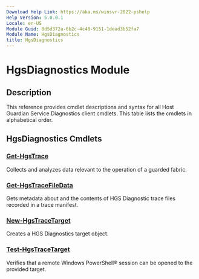 ```yaml
---
Download Help Link: https://aka.ms/winsvr-2022-pshelp
Help Version: 5.0.0.1
Locale: en-US
Module Guid: 0d5d372a-6b2c-4c48-9151-1dead3b52fa7
Module Name: HgsDiagnostics
title: HgsDiagnostics
---
```


# HgsDiagnostics Module
## Description
This reference provides cmdlet descriptions and syntax for all Host Guardian Service Diagnostics client cmdlets. This table lists the cmdlets in alphabetical order.

## HgsDiagnostics Cmdlets
### [Get-HgsTrace](Get-HgsTrace.md)
Collects and analyzes data relevant to the operation of a guarded fabric.

### [Get-HgsTraceFileData](Get-HgsTraceFileData.md)
Gets metadata about and the contents of HGS Diagnostic trace files recorded in a trace manifest.

### [New-HgsTraceTarget](New-HgsTraceTarget.md)
Creates a HGS Diagnostics target object.

### [Test-HgsTraceTarget](Test-HgsTraceTarget.md)
Verifies that a remote Windows PowerShell® session can be opened to the provided target.

